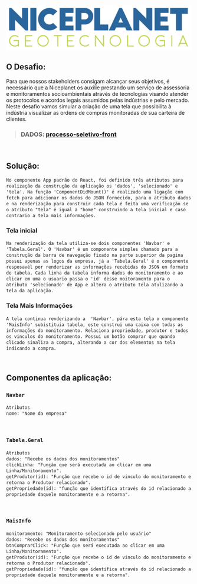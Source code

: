 <img src="./public/logo.png" />

## O Desafio: 

Para que nossos stakeholders consigam alcançar seus objetivos, é necessário que a
Niceplanet os auxilie prestando um serviço de assessoria e monitoramentos socioambientais
através de tecnologias visando atender os protocolos e acordos legais assumidos pelas
indústrias e pelo mercado.
Neste desafio vamos simular a criação de uma tela que possibilita à indústria visualizar
as ordens de compras monitoradas de sua carteira de clientes.

> ### DADOS: [processo-seletivo-front](public/processo-seletivo-front.json)

<br>

## Solução:

    No componente App padrão do React, foi definido três atributos para realização da construção da aplicação os 'dados', 'selecionado' e 'tela'. Na função 'ComponentDidMount()' é realizado uma ligação com fetch para adicionar os dados do JSON fornecido, para o atributo dados e na renderização para construir cada tela é feita uma verificação se o atributo "tela" é igual a "home" construindo a tela inicial e caso contrario a tela mais informações.

### Tela inicial

    Na renderização da tela utiliza-se dois componentes 'Navbar' e 'Tabela.Geral'. O 'Navbar' é um componente simples chamado para a construção da barra de navegação fixado na parte superior da pagina possui apenas as logos da empresa, já a 'Tabela.Geral' é o componente resposavél por renderizar as informações recebidas do JSON em formato de tabela. Cada linha da tabela informa dados do monitoramento e ao clicar em uma o usuario passa o 'id' desse moitoramento para o atributo 'selecionado' de App e altera o atributo tela atulizando a tela da aplicação.

### Tela Mais Informações

    A tela continua renderizando a  'Navbar', pára esta tela o componente 'MaisInfo' subistituia tabela, este construi uma caixa com todas as informações do monitoramento. Relaciona propriedade, produtor e todos os vinculos do monitoramento. Possui um botão comprar que quando clicado sinaliza a compra, alterando a cor dos elementos na tela indicando a compra.

<br>

## Componentes da aplicação:

### `Navbar`

    Atributos
    nome: "Nome da empresa"

<br>

### `Tabela.Geral`

    Atributos
    dados: "Recebe os dados dos monitoramentos"
    clickLinha: "Função que será executada ao clicar em uma Linha/Monitoramento".
    getProdutor(id): "Função que recebe o id de vinculo do monitoramento e retorna o Produtor relacionado".
    getPropriedade(id): "função que identifica através do id relacionado a propriedade daquele monitoramente e a retorna".

<br>

### `MaisInfo` 

    monitoramento: "Monitoramento selecionado pelo usuário"
    dados: "Recebe os dados dos monitoramentos"
    btnComprarClick: "Função que será executada ao clicar em uma Linha/Monitoramento".
    getProdutor(id): "Função que recebe o id de vinculo do monitoramento e retorna o Produtor relacionado".
    getPropriedade(id): "função que identifica através do id relacionado a propriedade daquele monitoramente e a retorna".
